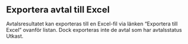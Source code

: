 <style> 
h1 { font-size:24px; } 
h2 { font-size:22px; } 
h3 { font-size:20px; } 
h4 { font-size:18px; } 
h5 { font-size:16px; }  
table th { font-size:14px !important; text-align:left !important; }
table td { font-size:14px !important; text-align:left !important; }
</style>

# Exportera avtal till Excel

Avtalsresultatet kan exporteras till en Excel-fil via länken “Exportera till Excel” ovanför listan. Dock exporteras inte de avtal som har avtalsstatus Utkast.



















